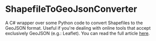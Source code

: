 # ShapefileToGeoJsonConverter
A C# wrapper over some Python code to convert Shapefiles to the GeoJSON format. Useful if you're dealing with online tools that accept exclusively GeoJSON (e.g.: Leaflet).
You can read the full article [here](https://somegenericdev.medium.com/convert-shapefiles-to-geojson-in-c-7d2d61a1e065).
